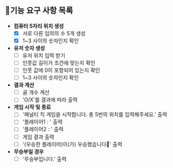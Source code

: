 ## 🎯기능 요구 사항 목록

- **컴퓨터 5자리 위치 생성**
    - [X] 서로 다른 임의의 수 5개 생성
    - [X] 1~3 사이의 숫자인지 확인

- **유저 숫자 생성**
    - [ ] 유저 위치 입력 받기
    - [ ] 인풋값 길이가 조건에 맞는지 확인
    - [ ] 인풋 값에 0이 포함되어 있는지 확인
    - [ ] 1~3 사이의 숫자인지 확인

- **결과 계산**
    - [ ] 골 개수 계산
    - [ ] 'O/X'를 결과에 따라 출력

- **게임 시작 및 종료**
    - [ ] '패널티 킥 게임을 시작합니다. 총 5번의 위치를 입력해주세요.' 출력
    - [ ] '플레이어1 : ' 출력
    - [ ] '플레이어2 : ' 출력
    - [ ] 게임 결과 출력
    - [ ] '(우승한 플레이어)이(가) 우승했습니다🎉' 출력

- **무승부일 경우**
    - [ ] '무승부입니다.' 출력 